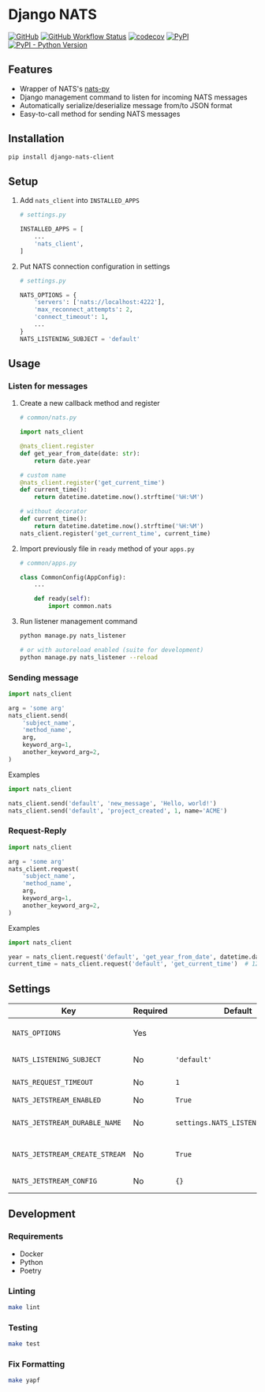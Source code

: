 # Django NATS

[![GitHub](https://img.shields.io/github/license/C0D1UM/django-nats-client)](https://github.com/C0D1UM/django-nats-client/blob/main/LICENSE)
[![GitHub Workflow Status](https://img.shields.io/github/actions/workflow/status/C0D1UM/django-nats-client/ci.yml?branch=main)](https://github.com/C0D1UM/django-nats-client/actions/workflows/ci.yml)
[![codecov](https://codecov.io/gh/C0D1UM/django-nats-client/branch/main/graph/badge.svg?token=PN19DJ3SDF)](https://codecov.io/gh/C0D1UM/django-nats-client)
[![PyPI](https://img.shields.io/pypi/v/django-nats-client)](https://pypi.org/project/django-nats-client/)  
[![PyPI - Python Version](https://img.shields.io/pypi/pyversions/django-nats-client)](https://github.com/C0D1UM/django-nats-client)

## Features

- Wrapper of NATS's [nats-py](https://github.com/nats-io/nats.py)
- Django management command to listen for incoming NATS messages
- Automatically serialize/deserialize message from/to JSON format
- Easy-to-call method for sending NATS messages

## Installation

```bash
pip install django-nats-client
```

## Setup

1. Add `nats_client` into `INSTALLED_APPS`

   ```python
   # settings.py

   INSTALLED_APPS = [
       ...
       'nats_client',
   ]
   ```

1. Put NATS connection configuration in settings

   ```python
   # settings.py

   NATS_OPTIONS = {
       'servers': ['nats://localhost:4222'],
       'max_reconnect_attempts': 2,
       'connect_timeout': 1,
       ...
   }
   NATS_LISTENING_SUBJECT = 'default'
   ```

## Usage

### Listen for messages

1. Create a new callback method and register

   ```python
   # common/nats.py

   import nats_client

   @nats_client.register
   def get_year_from_date(date: str):
       return date.year

   # custom name
   @nats_client.register('get_current_time')
   def current_time():
       return datetime.datetime.now().strftime('%H:%M')

   # without decorator
   def current_time():
       return datetime.datetime.now().strftime('%H:%M')
   nats_client.register('get_current_time', current_time)
   ```

1. Import previously file in `ready` method of your `apps.py`

   ```python
   # common/apps.py

   class CommonConfig(AppConfig):
       ...

       def ready(self):
           import common.nats
   ```

1. Run listener management command

   ```bash
   python manage.py nats_listener

   # or with autoreload enabled (suite for development)
   python manage.py nats_listener --reload
   ```

### Sending message

```python
import nats_client

arg = 'some arg'
nats_client.send(
    'subject_name',
    'method_name',
    arg,
    keyword_arg=1,
    another_keyword_arg=2,
)
```

Examples

```python
import nats_client

nats_client.send('default', 'new_message', 'Hello, world!')
nats_client.send('default', 'project_created', 1, name='ACME')
```

### Request-Reply

```python
import nats_client

arg = 'some arg'
nats_client.request(
    'subject_name',
    'method_name',
    arg,
    keyword_arg=1,
    another_keyword_arg=2,
)
```

Examples

```python
import nats_client

year = nats_client.request('default', 'get_year_from_date', datetime.date(2022, 1, 1))  # 2022
current_time = nats_client.request('default', 'get_current_time')  # 12:11
```

## Settings

| Key                            | Required | Default                           | Description                                                   |
|--------------------------------|----------|-----------------------------------|---------------------------------------------------------------|
| `NATS_OPTIONS`                 | Yes      |                                   | Configuration to be passed in `nats.connect()`                |
| `NATS_LISTENING_SUBJECT`       | No       | `'default'`                       | Subject for registering callback function                     |
| `NATS_REQUEST_TIMEOUT`         | No       | `1`                               | Timeout when using `request()` (in seconds)                   |
| `NATS_JETSTREAM_ENABLED`       | No       | `True`                            | Enable JetStream                                              |
| `NATS_JETSTREAM_DURABLE_NAME`  | No       | `settings.NATS_LISTENING_SUBJECT` | Durable name which is unique across all subscriptions         |
| `NATS_JETSTREAM_CREATE_STREAM` | No       | `True`                            | Automatically create stream named in `NATS_LISTENING_SUBJECT` |
| `NATS_JETSTREAM_CONFIG`        | No       | `{}`                              | Extra configuration for JetStream streams                     |

## Development

### Requirements

- Docker
- Python
- Poetry

### Linting

```bash
make lint
```

### Testing

```bash
make test
```

### Fix Formatting

```bash
make yapf
```
